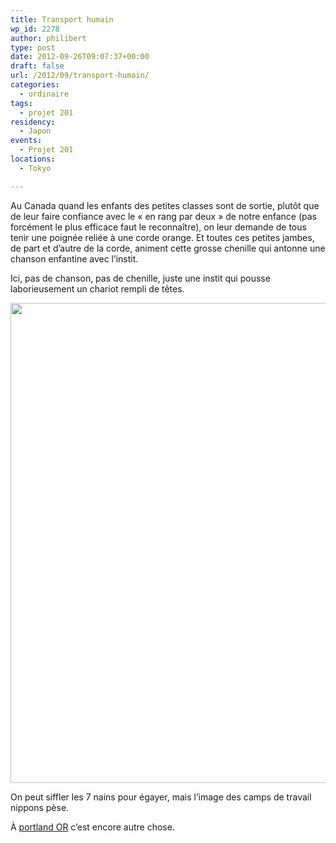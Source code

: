 ```yaml
---
title: Transport humain
wp_id: 2278
author: philibert
type: post
date: 2012-09-26T09:07:37+00:00
draft: false
url: /2012/09/transport-humain/
categories:
  - ordinaire
tags:
  - projet 201
residency:
  - Japon
events:
  - Projet 201
locations:
  - Tokyo

---
```

Au Canada quand les enfants des petites classes sont de sortie, plutôt que de leur faire confiance avec le « en rang par deux » de notre enfance (pas forcément le plus efficace faut le reconnaître), on leur demande de tous tenir une poignée reliée à une corde orange. Et toutes ces petites jambes, de part et d&rsquo;autre de la corde, animent cette grosse chenille qui antonne une chanson enfantine avec l&rsquo;instit.

Ici, pas de chanson, pas de chenille, juste une instit qui pousse laborieusement un chariot rempli de têtes.

<div id="attachment_2279" class="wp-caption alignnone" style="max-width: 1024px">
  <a href="{{< aws >}}/uploads/2012/09/IMG_7391.jpg"><img class="size-large wp-image-2279" title="IMG_7391" src="{{< aws >}}/uploads/2012/09/IMG_7391-1024x768.jpg" alt="" width="1024" height="768" srcset="{{< aws >}}/uploads/2012/09/IMG_7391-1024x768.jpg 1024w, {{< aws >}}/uploads/2012/09/IMG_7391-300x225.jpg 300w, {{< aws >}}/uploads/2012/09/IMG_7391-263x197.jpg 263w, {{< aws >}}/uploads/2012/09/IMG_7391-650x487.jpg 650w" sizes="(max-width: 1024px) 100vw, 1024px" /></a>
  
  <p class="wp-caption-text">
    On peut siffler les 7 nains pour égayer, mais l&rsquo;image des camps de travail nippons pèse.
  </p>
</div>

À <a target="_blank" href="https://portland97214.wordpress.com/2012/09/26/458/">portland OR</a> c&rsquo;est encore autre chose.